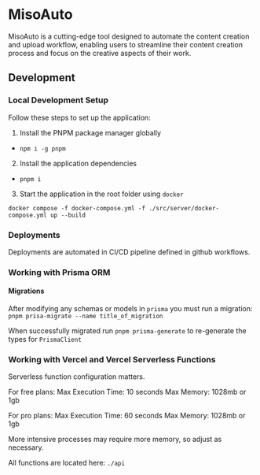 # MisoAuto

MisoAuto is a cutting-edge tool designed to automate the content creation and upload workflow, enabling users to streamline their content creation process and focus on the creative aspects of their work.

## Development

### Local Development Setup

Follow these steps to set up the application:

1. Install the PNPM package manager globally

- `npm i -g pnpm`

2. Install the application dependencies

- `pnpm i`

3. Start the application in the root folder using `docker`
```
docker compose -f docker-compose.yml -f ./src/server/docker-compose.yml up --build
```

### Deployments

Deployments are automated in CI/CD pipeline defined in github workflows.

### Working with Prisma ORM

#### Migrations

After modifying any schemas or models in `prisma` you must run a migration: `pnpm prisa-migrate --name title_of_migration`

When successfully migrated run `pnpm prisma-generate` to re-generate the types for `PrismaClient`

### Working with Vercel and Vercel Serverless Functions

Serverless function configuration matters.

For free plans:
Max Execution Time: 10 seconds
Max Memory: 1028mb or 1gb

For pro plans:
Max Execution Time: 60 seconds
Max Memory: 1028mb or 1gb

More intensive processes may require more memory, so adjust as necessary.

All functions are located here: `./api`
